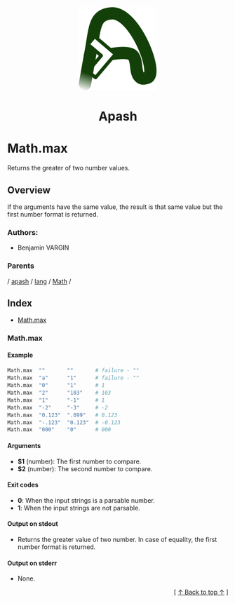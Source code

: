 
<div align='center' id='apash-top'>
  <a href='https://github.com/hastec-fr/apash'>
    <img alt='apash-logo' src='../../../../../../../assets/apash-logo.svg'/>
  </a>

  # Apash
</div>

# Math.max

Returns the greater of two number values.

## Overview

If the arguments have the same value, the result is that same value
but the first number format is returned.
### Authors:
* Benjamin VARGIN

### Parents
<!-- apash.parentBegin -->
[](../../../../.md) / [apash](../../../apash.md) / [lang](../../lang.md) / [Math](../Math.md) / 
<!-- apash.parentEnd -->

## Index

* [Math.max](#mathmax)

### Math.max

#### Example

```bash
Math.max  ""       ""       # failure - ""
Math.max  "a"      "1"      # failure - ""
Math.max  "0"      "1"      # 1
Math.max  "2"      "103"    # 103
Math.max  "1"      "-1"     # 1
Math.max  "-2"     "-3"     # -2
Math.max  "0.123"  ".099"   # 0.123
Math.max  "-.123"  "0.123"  # -0.123
Math.max  "000"    "0"      # 000
```

#### Arguments

* **$1** (number): The first number to compare.
* **$2** (number): The second number to compare.

#### Exit codes

* **0**: When the input strings is a parsable number.
* **1**: When the input strings are not parsable.

#### Output on stdout

* Returns the greater value of two number.
  In case of equality, the first number format is returned.

#### Output on stderr

* None.


  <div align='right'>[ <a href='#apash-top'>↑ Back to top ↑</a> ]</div>

